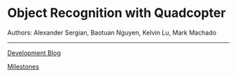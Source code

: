 Object Recognition with Quadcopter
==================================

Authors: Alexander Sergian, Baotuan Nguyen, Kelvin Lu, Mark Machado

-----

[Development Blog](https://quadcopterucd.wordpress.com)

[Milestones](https://github.com/quadsquad193/Quadcopter/milestones)
